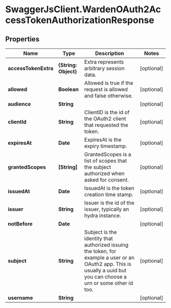 # SwaggerJsClient.WardenOAuth2AccessTokenAuthorizationResponse

## Properties
Name | Type | Description | Notes
------------ | ------------- | ------------- | -------------
**accessTokenExtra** | **{String: Object}** | Extra represents arbitrary session data. | [optional] 
**allowed** | **Boolean** | Allowed is true if the request is allowed and false otherwise. | [optional] 
**audience** | **String** |  | [optional] 
**clientId** | **String** | ClientID is the id of the OAuth2 client that requested the token. | [optional] 
**expiresAt** | **Date** | ExpiresAt is the expiry timestamp. | [optional] 
**grantedScopes** | **[String]** | GrantedScopes is a list of scopes that the subject authorized when asked for consent. | [optional] 
**issuedAt** | **Date** | IssuedAt is the token creation time stamp. | [optional] 
**issuer** | **String** | Issuer is the id of the issuer, typically an hydra instance. | [optional] 
**notBefore** | **Date** |  | [optional] 
**subject** | **String** | Subject is the identity that authorized issuing the token, for example a user or an OAuth2 app. This is usually a uuid but you can choose a urn or some other id too. | [optional] 
**username** | **String** |  | [optional] 


